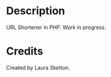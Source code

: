 Description
===========
URL Shortener in PHP. Work in progress.

Credits
===========
Created by Laura Skelton.